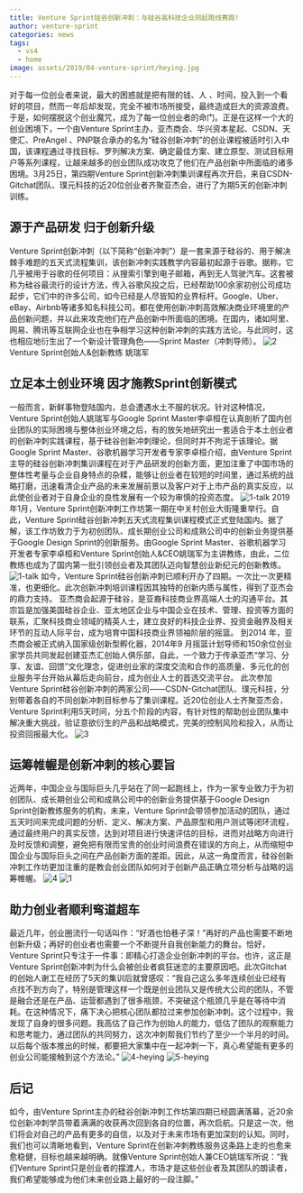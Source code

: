 ```yaml
---
title: Venture Sprint硅谷创新冲刺：与硅谷高科技企业同起跑线赛跑!
author: venture-sprint
categories: news
tags:
  - vs4
  - home
image: assets/2019/04-venture-sprint/heying.jpg
---
```

对于每一位创业者来说，最大的困惑就是把有限的钱、人 、时间，投入到一个看好的项目，然而一年后却发现，完全不被市场所接受，最终造成巨大的资源浪费。于是，如何摆脱这个创业魔咒，成为了每一位创业者的命门。正是在这样一个大的创业困境下，一个由Venture Sprint主办，亚杰商会、华兴资本星起、CSDN、天使汇、PreAngel 、PNP联合承办的名为“硅谷创新冲刺”的创业课程被适时引入中国，该课程通过寻找目标、罗列解决方案、确定最佳方案、建立原型、测试目标用户等系列课程，让越来越多的创业团队成功攻克了他们在产品创新中所面临的诸多困境。3月25日，第四期Venture Sprint创新冲刺集训课程再次开启，来自CSDN-Gitchat团队、璞元科技的近20位创业者齐聚亚杰会，进行了为期5天的创新冲刺训练。

## 源于产品研发  归于创新升级

Venture Sprint创新冲刺（以下简称“创新冲刺”）是一套来源于硅谷的、用于解决棘手难题的五天式流程集训，该创新冲刺实践教学内容最初起源于谷歌。据称，它几乎被用于谷歌的任何项目：从搜索引擎到电子邮箱，再到无人驾驶汽车。这套被称为硅谷最流行的设计方法，传入谷歌风投之后，已经帮助100余家初创公司成功起步，它们中的许多公司，如今已经是人尽皆知的业界标杆。Google、Uber、eBay、Airbnb等诸多知名科技公司，都在使用创新冲刺高效解决商业环境里的产品创新问题，并以此来攻克他们在产品创新中所面临的困境。在国内，诸如阿里、网易、腾讯等互联网企业也在争相学习这种创新冲刺的实践方法论。与此同时，这也相应地衍生出了一个新设计管理角色——Sprint Master（冲刺导师）。
![2](/assets/2019/04-venture-sprint/2.jpg)
Venture Sprint创始人&创新教练   姚瑞军

## 立足本土创业环境  因才施教Sprint创新模式

一般而言，新鲜事物登陆国内，总会遭遇水土不服的状况。针对这种情况，Venture Sprint创始人姚瑞军与Google Sprint Master李卓桓在认真剖析了国内创业团队的实际困境与整体创业环境之后，有的放矢地研究出一套适合于本土创业者的创新冲刺实践课程，基于硅谷创新冲刺理论，但同时并不拘泥于该理论。据Google Sprint Master、谷歌机器学习开发者专家李卓桓介绍，由Venture Sprint主导的硅谷创新冲刺集训课程在对于产品研发的创新方面，更加注重了中国市场的整体性考量与企业自身特点的杂糅，能够让创业者在较短的时间里，通过系统的战略打磨，迅速看清企业产品的未来发展前景以及客户对于上市产品的真实反应，以此使创业者对于自身企业的良性发展有一个较为审慎的投资态度。
![1-talk](/assets/2019/04-venture-sprint/1-talk.jpg)
2019年1月，Venture Sprint创新冲刺工作坊第一期在中关村创业大街隆重举行。自此，Venture Sprint硅谷创新冲刺五天式流程集训课程模式正式登陆国内。据了解，该工作坊致力于为初创团队、成长期创业公司和成熟公司中的创新业务提供基于Google Design Sprint的创新服务。由Google Sprint Master、谷歌机器学习开发者专家李卓桓和Venture Sprint创始人&CEO姚瑞军为主讲教练，由此，二位教练也成为了国内第一批引领创业者及其团队迈向智慧创业新纪元的创新教练。
![1-talk](/assets/2019/04-venture-sprint/1-talk.jpg)
如今，Venture Sprint硅谷创新冲刺已顺利开办了四期。一次比一次更精准，也更细化。此次创新冲刺培训课程因其独特的创新内质与属性，得到了亚杰会的鼎力支持。
亚杰商会起源于硅谷，是亚裔科技商业界高端人士的沟通平台。其宗旨是加强美国硅谷企业、亚太地区企业与中国企业在技术、管理、投资等方面的联系，汇聚科技商业领域的精英人士，建立良好的科技企业界、投资金融界及相关环节的互动人际平台，成为培育中国科技商业界领袖阶层的摇篮。
到2014 年，亚杰商会被正式纳入国家级创新型孵化器，2014年9 月摇篮计划导师和150余位创业家学员共同发起创建亚杰汇创始人俱乐部，自此，一个致力于传承亚杰“学习、分享、友谊、回馈”文化理念，促进创业家的深度交流和合作的高质量、多元化的创业服务平台开始从幕后走向前台，成为创业人士的首选交流平台。
此次参加Venture Sprint硅谷创新冲刺的两家公司——CSDN-Gitchat团队、璞元科技，分别带着各自的不同创新冲刺目标参与了集训课程。近20位创业人士齐聚亚杰会，Venture Sprint利用5天时间，分五个阶段的内容，有针对性的帮助创业团队集中解决重大挑战，验证意欲衍生的产品和战略模式，完美的控制风险和投入，从而让投资回报最大化。
![3](/assets/2019/04-venture-sprint/3.jpg)

## 运筹帷幄是创新冲刺的核心要旨

近两年，中国企业与国际巨头几乎站在了同一起跑线上，作为一家专业致力于为初创团队、成长期创业公司和成熟公司中的创新业务提供基于Google Design Sprint创新教练服务的机构，未来，Venture Sprint会带领参加活动的团队，通过五天时间来完成问题的分析、定义、解决方案、产品原型和用户测试等闭环流程，通过最终用户的真实反馈，达到对项目进行快速评估的目标，进而对战略方向进行及时反馈和调整，避免把有限而宝贵的创业时间浪费在错误的方向上，从而缩短中国企业与国际巨头之间在产品创新方面的差距。因此，从这一角度而言，硅谷创新冲刺工作坊更加注重的是教会创业团队如何对于创新产品正确立项分析与战略的运筹帷幄。
![4](/assets/2019/04-venture-sprint/4.jpg)
![1](/assets/2019/04-venture-sprint/1.jpg)

## 助力创业者顺利弯道超车

最近几年，创业圈流行一句话叫作：“好酒也怕巷子深！”再好的产品也需要不断地创新升级；再好的创业者也需要一个不断提升自我创新能力的舞台。恰好，Venture Sprint只专注于一件事：即精心打造企业创新冲刺的平台。也许，这正是Venture Sprint创新冲刺为什么会被创业者疯狂迷恋的主要原因吧。此次Gitchat的创始人谢工在经历了5天的集训后就曾感叹：“我自己这么多年连续创业已经有点找不到方向了，特别是管理这样一个既是创业团队又是传统大公司的团队，不管是融合还是在产品、运营都遇到了很多瓶颈，不突破这个瓶颈几乎是在等待中消耗。在这种情况下，痛下决心把核心团队都拉过来参加创新冲刺。这个过程中，我发现了自身的很多问题。我高估了自己作为创始人的能力，低估了团队的观察能力和思考能力，通过团队的共同努力，这次冲刺帮我们节约了至少一个半月的时间。以后每个版本推出的时候，都要把大家集中在一起冲刺一下，真心希望能有更多的创业公司能接触到这个方法论。”
![4-heying](/assets/2019/04-venture-sprint/4-heying.jpg)
![5-heying](/assets/2019/04-venture-sprint/5-heying.jpg)

## 后记

如今，由Venture Sprint主办的硅谷创新冲刺工作坊第四期已经圆满落幕，近20余位创新冲刺学员带着满满的收获再次回到各自的位置，再次启航。只是这一次，他们将会对自己的产品有更多的自信，以及对于未来市场有更加深刻的认知。同时，我们也可以清晰地看到，Venture Sprint在创新冲刺教练服务这条路上走的也愈来愈稳健，目标也越来越明确。就像Venture Sprint创始人兼CEO姚瑞军所说：“我们Venture Sprint只是创业者的摆渡人，市场才是这些创业者及其团队的朗读者，我们希望能够成为他们未来创业路上最好的一段注脚。”
